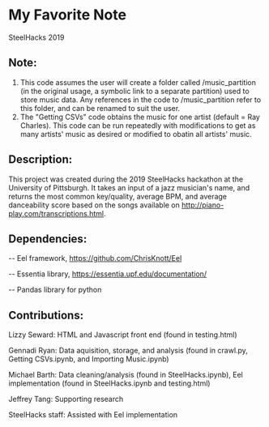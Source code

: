 # My Favorite Note
SteelHacks 2019

## Note: 
1. This code assumes the user will create a folder called /music_partition (in the original usage, a symbolic link to a separate partition) used to store music data. Any references in the code to /music_partition refer to this folder, and can be renamed to suit the user.
2. The "Getting CSVs" code obtains the music for one artist (default = Ray Charles). This code can be run repeatedly with modifications to get as many artists' music as desired or modified to obatin all artists' music. 

## Description:
This project was created during the 2019 SteelHacks hackathon at the University of Pittsburgh. It takes an input of a jazz musician's name, and returns the most common key/quality, average BPM, and average danceability score based on the songs available on http://piano-play.com/transcriptions.html. 

## Dependencies: 
-- Eel framework, https://github.com/ChrisKnott/Eel

-- Essentia library, https://essentia.upf.edu/documentation/

-- Pandas library for python

## Contributions: 
Lizzy Seward: HTML and Javascript front end (found in testing.html)

Gennadi Ryan: Data aquisition, storage, and analysis (found in crawl.py, Getting CSVs.ipynb, and Importing Music.ipynb)

Michael Barth: Data cleaning/analysis (found in SteelHacks.ipynb), Eel implementation (found in SteelHacks.ipynb and testing.html)

Jeffrey Tang: Supporting research

SteelHacks staff: Assisted with Eel implementation
